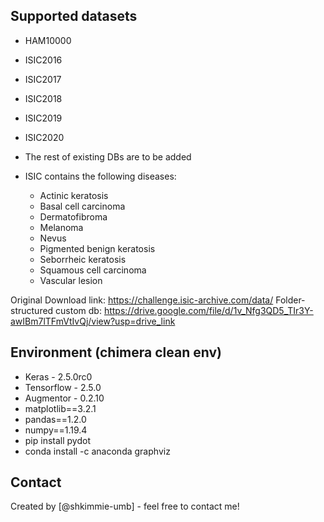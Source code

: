 ## Supported datasets
- HAM10000
- ISIC2016
- ISIC2017
- ISIC2018
- ISIC2019
- ISIC2020
- The rest of existing DBs are to be added

- ISIC contains the following diseases:
  - Actinic keratosis
  - Basal cell carcinoma
  - Dermatofibroma
  - Melanoma
  - Nevus
  - Pigmented benign keratosis
  - Seborrheic keratosis
  - Squamous cell carcinoma
  - Vascular lesion

Original Download link: https://challenge.isic-archive.com/data/
Folder-structured custom db: https://drive.google.com/file/d/1v_Nfg3QD5_TIr3Y-awIBm7lTFmVtIvQj/view?usp=drive_link

## Environment (chimera clean env)
- Keras - 2.5.0rc0
- Tensorflow - 2.5.0
- Augmentor - 0.2.10
- matplotlib==3.2.1
- pandas==1.2.0
- numpy==1.19.4
- pip install pydot
- conda install -c anaconda graphviz

## Contact
Created by [@shkimmie-umb] - feel free to contact me!
